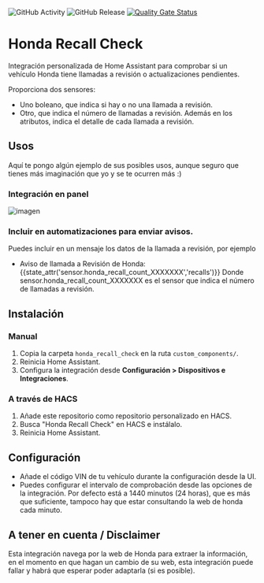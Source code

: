 ![GitHub Activity](https://img.shields.io/github/commit-activity/m/danieldiazi/honda_recall_check?label=commits)
![GitHub Release](https://img.shields.io/github/v/release/danieldiazi/honda_recall_check)
[![Quality Gate Status](https://sonarcloud.io/api/project_badges/measure?project=Danieldiazi_honda_recall_check&metric=alert_status)](https://sonarcloud.io/summary/new_code?id=Danieldiazi_honda_recall_check)

# Honda Recall Check

Integración personalizada de Home Assistant para comprobar si un vehículo Honda tiene llamadas a revisión o actualizaciones pendientes.

Proporciona dos sensores:

- Uno boleano, que indica si hay o no una llamada a revisión.
- Otro, que indica el número de llamadas a revisión. Además en los atributos, indica el detalle de cada llamada a revisión.

## Usos
Aquí te pongo algún ejemplo de sus posibles usos, aunque seguro que tienes más imaginación que yo y se te ocurren más :)
### Integración en panel

![imagen](https://github.com/user-attachments/assets/395d21e0-43cb-499b-a30c-929b438bcc3a)


### Incluir en automatizaciones para enviar avisos.
 Puedes incluir en un mensaje los datos de la llamada a revisión, por ejemplo
   - Aviso de llamada a Revisión de Honda: {{state_attr('sensor.honda_recall_count_XXXXXXX','recalls')}}
 Donde sensor.honda_recall_count_XXXXXXX es el sensor que indica el número de llamadas a revisión.
   
## Instalación

### Manual
1. Copia la carpeta `honda_recall_check` en la ruta `custom_components/`.
2. Reinicia Home Assistant.
3. Configura la integración desde **Configuración > Dispositivos e Integraciones**.

### A través de HACS
1. Añade este repositorio como repositorio personalizado en HACS.
2. Busca "Honda Recall Check" en HACS e instálalo.
3. Reinicia Home Assistant.

## Configuración

- Añade el código VIN de tu vehículo durante la configuración desde la UI.
- Puedes configurar el intervalo de comprobación desde las opciones de la integración. Por defecto está a 1440 minutos (24 horas), que es más que suficiente, tampoco hay que estar consultando la web de honda cada minuto.

## A tener en cuenta / Disclaimer
Esta integración navega por la web de Honda para extraer la información, en el momento en que hagan un cambio de su web, esta integración puede fallar y habrá que esperar poder adaptarla (si es posible).

